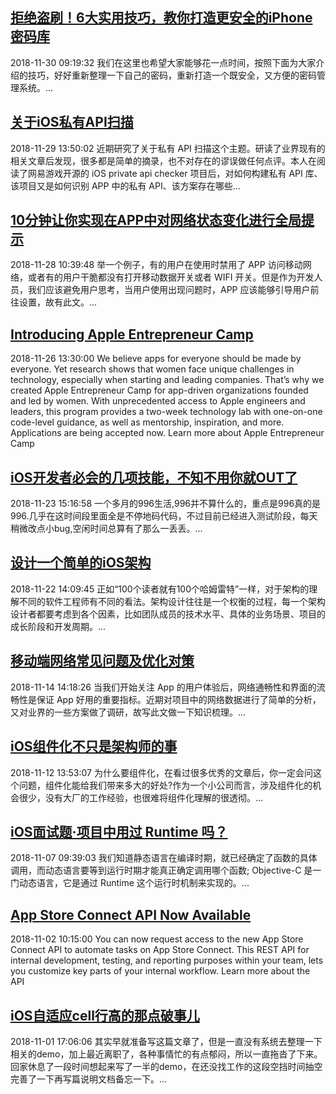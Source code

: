 ## [拒绝盗刷！6大实用技巧，教你打造更安全的iPhone密码库](http://mobile.51cto.com/hot-587941.htm)
2018-11-30 09:19:32
我们在这里也希望大家能够花一点时间，按照下面为大家介绍的技巧，好好重新整理一下自己的密码，重新打造一个既安全，又方便的密码管理系统。...

## [关于iOS私有API扫描](http://mobile.51cto.com/hot-587911.htm)
2018-11-29 13:50:02
近期研究了关于私有 API 扫描这个主题。研读了业界现有的相关文章后发现，很多都是简单的摘录，也不对存在的谬误做任何点评。本人在阅读了网易游戏开源的 iOS private api checker 项目后，对如何构建私有 API 库、该项目又是如何识别 APP 中的私有 API、该方案存在哪些...

## [10分钟让你实现在APP中对网络状态变化进行全局提示](http://mobile.51cto.com/hot-587800.htm)
2018-11-28 10:39:48
举一个例子，有的用户在使用时禁用了 APP 访问移动网络，或者有的用户干脆都没有打开移动数据开关或者 WIFI 开关。但是作为开发人员，我们应该避免用户思考，当用户使用出现问题时，APP 应该能够引导用户前往设置，故有此文。...

## [Introducing Apple Entrepreneur Camp](https://developer.apple.com/news/?id=11262018)
2018-11-26 13:30:00
We believe apps for everyone should be made by everyone. Yet research shows that women face unique challenges in technology, especially when starting and leading companies. That’s why we created Apple Entrepreneur Camp for app-driven organizations founded and led by women. With unprecedented access to Apple engineers and leaders, this program provides a two-week technology lab with one-on-one code-level guidance, as well as mentorship, inspiration, and more. Applications are being accepted now. Learn more about Apple Entrepreneur Camp

## [iOS开发者必会的几项技能，不知不用你就OUT了](http://mobile.51cto.com/hot-587470.htm)
2018-11-23 15:16:58
一个多月的996生活,996并不算什么的，重点是996真的是996.几乎在这时间段里面全是不停地码代码，不过目前已经进入测试阶段，每天稍微改点小bug,空闲时间总算有了那么一丢丢。...

## [设计一个简单的iOS架构](http://mobile.51cto.com/hot-587389.htm)
2018-11-22 14:09:45
正如“100个读者就有100个哈姆雷特”一样，对于架构的理解不同的软件工程师有不同的看法。架构设计往往是一个权衡的过程，每一个架构设计者都要考虑到各个因素，比如团队成员的技术水平、具体的业务场景、项目的成长阶段和开发周期。...

## [移动端网络常见问题及优化对策](http://mobile.51cto.com/hot-586930.htm)
2018-11-14 14:18:26
当我们开始关注 App 的用户体验后，网络通畅性和界面的流畅性是保证 App 好用的重要指标。近期对项目中的网络数据进行了简单的分析，又对业界的一些方案做了调研，故写此文做一下知识梳理。...

## [iOS组件化不只是架构师的事](http://mobile.51cto.com/hot-586795.htm)
2018-11-12 13:53:07
为什么要组件化，在看过很多优秀的文章后，你一定会问这个问题，组件化能给我们带来多大的好处?作为一个小公司而言，涉及组件化的机会很少，没有大厂的工作经验，也很难将组件化理解的很透彻。...

## [iOS面试题·项目中用过 Runtime 吗？](http://mobile.51cto.com/hot-586374.htm)
2018-11-07 09:39:03
我们知道静态语言在编译时期，就已经确定了函数的具体调用，而动态语言要等到运行时期才能真正确定调用哪个函数; Objective-C 是一门动态语言，它是通过 Runtime 这个运行时机制来实现的。...

## [App Store Connect API Now Available](https://developer.apple.com/news/?id=11022018)
2018-11-02 10:15:00
You can now request access to the new App Store Connect API to automate tasks on App Store Connect. This REST API for internal development, testing, and reporting purposes within your team, lets you customize key parts of your internal workflow. Learn more about the API

## [iOS自适应cell行高的那点破事儿](http://mobile.51cto.com/hot-586118.htm)
2018-11-01 17:06:06
其实早就准备写这篇文章了，但是一直没有系统去整理一下相关的demo，加上最近离职了，各种事情忙的有点郁闷，所以一直拖沓了下来。回家休息了一段时间想起来写了一半的demo，在还没找工作的这段空挡时间抽空完善了一下再写篇说明文档备忘一下。...

